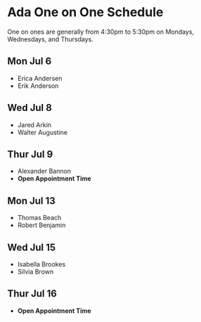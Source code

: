 # Ada One on One Schedule

One on ones are generally from 4:30pm to 5:30pm on Mondays, Wednesdays, and Thursdays.

## Mon Jul 6

- Erica Andersen
- Erik Anderson

## Wed Jul 8

- Jared Arkin
- Walter Augustine

## Thur Jul 9

- Alexander Bannon
- **Open Appointment Time**

## Mon Jul 13

- Thomas Beach
- Robert Benjamin

## Wed Jul 15

- Isabella Brookes
- Silvia Brown

## Thur Jul 16

- **Open Appointment Time**

